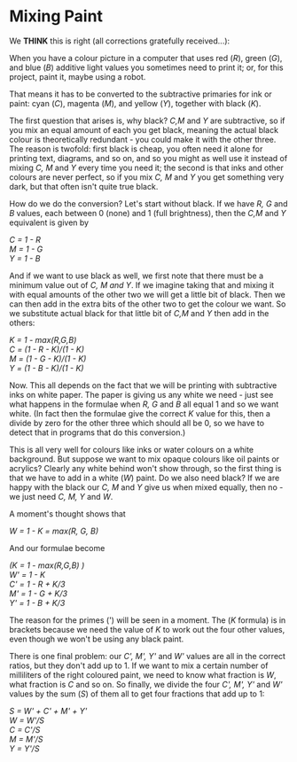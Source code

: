 # Mixing Paint

We **THINK** this is right (all corrections gratefully received...):

When you have a colour picture in a computer that uses red (*R*), green (*G*), and blue (*B*) additive light values you sometimes need to print it; or, for this project, paint it, maybe using a robot.

That means it has to be converted to the subtractive primaries for ink or paint: cyan (*C*), magenta (*M*), and yellow (*Y*), together with black (*K*).

The first question that arises is, why black? *C,M* and *Y* are subtractive, so if you mix an equal amount of each you get black, meaning the actual black colour is theoretically redundant - you could make it with the other three. The reason is twofold: first black is cheap, you often need it alone for printing text, diagrams, and so on, and so you might as well use it instead of mixing *C, M* and *Y* every time you need it; the second is that inks and other colours are never perfect, so if you mix *C, M* and *Y* you get something very dark, but that often isn't quite true black.

How do we do the conversion? Let's start without black. If we have *R, G* and *B* values, each between 0 (none) and 1 (full brightness), then the *C,M* and *Y* equivalent is given by

*C = 1 - R*<br />
*M = 1 - G*<br />
*Y = 1 - B*<br />

And if we want to use black as well, we first note that there must be a minimum value out of *C, M and Y*. If we imagine taking that and mixing it with equal amounts of the other two we will get a little bit of black. Then we can then add in the extra bits of the other two to get the colour we want. So we substitute actual black for that little bit of *C,M* and *Y* then add in the others:

*K = 1 - max(R,G,B)*<br />
*C = (1 - R - K)/(1 - K)*<br />
*M = (1 - G - K)/(1 - K)*<br />
*Y = (1 - B - K)/(1 - K)*<br />

Now. This all depends on the fact that we will be printing with subtractive inks on white paper. The paper is giving us any white we need - just see what happens in the formulae when *R, G* and *B* all equal 1 and so we want white. (In fact then the formulae give the correct *K* value for this, then a divide by zero for the other three which should all be 0, so we have to detect that in programs that do this conversion.)

This is all very well for colours like inks or water colours on a white background. But suppose we want to mix opaque colours like oil paints or acrylics? Clearly any white behind won't show through, so the first thing is that we have to add in a white (*W*) paint. Do we also need black? If we are happy with the black our *C, M* and *Y* give us when mixed equally, then no - we just need *C, M, Y* and *W*.

A moment's thought shows that

*W = 1 - K = max(R, G, B)*<br />

And our formulae become

*(K = 1 - max(R,G,B) )*<br />
*W' = 1 - K*<br />
*C' = 1 - R + K/3*<br />
*M' = 1 - G + K/3*<br />
*Y' = 1 - B + K/3*<br />

The reason for the primes (') will be seen in a moment. The (*K* formula) is in brackets because we need the value of *K* to work out the four other values, even though we won't be using any black paint.

There is one final problem: our *C', M', Y'* and *W'* values are all in the correct ratios, but they don't add up to 1.  If we want to mix a certain number of milliliters of the right coloured paint, we need to know what fraction is *W*, what fraction is *C* and so on. So finally, we divide the four *C', M', Y'* and *W'* values by the sum (*S*) of them all to get four fractions that add up to 1:

*S = W' + C' + M' + Y'*<br />
*W = W'/S*<br />
*C = C'/S*<br />
*M = M'/S*<br />
*Y = Y'/S*<br />

